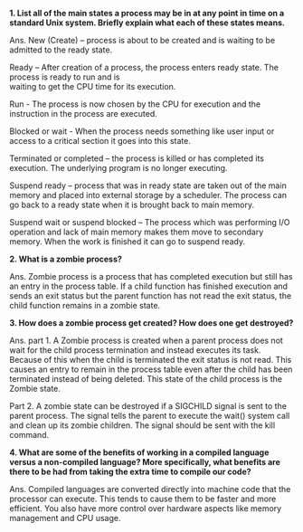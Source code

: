 **1. List all of the main states a process may be in at any point in time on a standard Unix system. Briefly explain what each of these states means.**

Ans. New (Create) – process is about to be created and is waiting to be admitted to the ready state.
  
 Ready – After creation of a process, the process enters ready state. The process is ready to run and is  
 waiting to get the CPU time for its execution.
  
 Run - The process is now chosen by the CPU for execution and the instruction in the process are executed.
  
 Blocked or wait - When the process needs something like user input or access to a critical section it goes into this state.
  
 Terminated or completed – the process is killed or has completed its execution. The underlying program is no longer executing.
  
 Suspend ready – process that was in ready state are taken out of the main memory and placed into external storage by a scheduler. The process can go back to a ready state when it is brought back to main memory.
  
 Suspend wait or suspend blocked – The process which was performing I/O operation and lack of main memory makes them move to secondary memory. When the work is finished it can go to suspend ready.

**2. What is a zombie process?**

Ans. Zombie process is a process that has completed execution but still has an entry in the process table. If a child function has finished execution and sends an exit status but the parent function has not read the exit status, the child function remains in a zombie state.

**3. How does a zombie process get created? How does one get destroyed?**

Ans. part 1. A Zombie process is created when a parent process does not wait for the child process termination and instead executes its task. Because of this when the child is terminated the exit status is not read. This causes an entry to remain in the process table even after the child has been terminated instead of being deleted. This state of the child process is the Zombie state.
  
 Part 2. A zombie state can be destroyed if a SIGCHILD signal is sent to the parent process. The signal tells the parent to execute the wait() system call and clean up its zombie children. The signal should be sent with the kill command.

**4. What are some of the benefits of working in a compiled language versus a non-compiled language? More specifically, what benefits are there to be had from taking the extra time to compile our code?**

Ans. Compiled languages are converted directly into machine code that the processor can execute. This tends to cause them to be faster and more efficient. You also have more control over hardware aspects like memory management and CPU usage.
